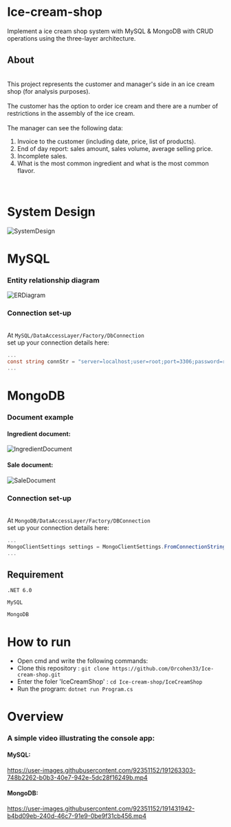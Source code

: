 # Ice-cream-shop
Implement a ice cream shop system with MySQL &amp; MongoDB with CRUD operations using the three-layer architecture.

## About
<br>This project represents the customer and manager's side in an ice cream shop (for analysis purposes).</br>
<br>The customer has the option to order ice cream and there are a number of restrictions in the assembly of the ice cream.</br>
<br>The manager can see the following data: 
1. Invoice to the customer (including date, price, list of products).
2. End of day report: sales amount, sales volume, average selling price.
3. Incomplete sales.
4. What is the most common ingredient and what is the most common flavor.
</br>

# System Design
![SystemDesign](https://user-images.githubusercontent.com/92351152/191262207-a42195e5-704b-40ee-9ffe-109271b49e8a.png)


# MySQL

### Entity relationship diagram
![ERDiagram](https://user-images.githubusercontent.com/92351152/191253758-8a8b687d-b00d-4578-8895-e3fa27f3e30d.png)

### Connection set-up
<br>At `MySQL/DataAccessLayer/Factory/DbConnection`</br>
set up your connection details here:
```c#
...
const string connStr = "server=localhost;user=root;port=3306;password=root";
...
```

# MongoDB

### Document example
#### Ingredient document:
![IngredientDocument](https://user-images.githubusercontent.com/92351152/190988063-8ca31405-416b-4bd5-a463-ab10201a7293.png)
#### Sale document:
![SaleDocument](https://user-images.githubusercontent.com/92351152/190988370-961e717b-a5a7-45d4-97ba-cd409595a968.png)


### Connection set-up
<br>At `MongoDB/DataAccessLayer/Factory/DBConnection`</br>
set up your connection details here:
```c#
...
MongoClientSettings settings = MongoClientSettings.FromConnectionString("mongodb://localhost:27017");
...
```

## Requirement
`.NET 6.0`

`MySQL`

`MongoDB`

# How to run

  - Open cmd and write the following commands: 
  - Clone this repository : `git clone https://github.com/Orcohen33/Ice-cream-shop.git`
  - Enter the foler 'IceCreamShop' : `cd Ice-cream-shop/IceCreamShop`
  - Run the program: `dotnet run Program.cs`


# Overview
### A simple video illustrating the console app:
#### MySQL:
https://user-images.githubusercontent.com/92351152/191263303-748b2262-b0b3-40e7-942e-5dc28f16249b.mp4

#### MongoDB:

https://user-images.githubusercontent.com/92351152/191431942-b4bd09eb-240d-46c7-91e9-0be9f31cb456.mp4









